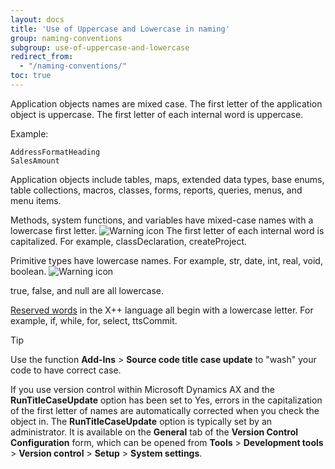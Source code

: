 ```yaml
---
layout: docs
title: 'Use of Uppercase and Lowercase in naming'
group: naming-conventions
subgroup: use-of-uppercase-and-lowercase
redirect_from:
  - "/naming-conventions/"
toc: true
---
```


Application objects names are mixed case. The first letter of the application object is uppercase. 
The first letter of each internal word is uppercase. 

Example:

```
AddressFormatHeading
SalesAmount
```

Application objects include tables, maps, extended data types, base enums, table collections, macros, classes, forms, reports, queries, menus, and menu items.


Methods, system functions, and variables have mixed-case names with a lowercase first letter. ![Warning icon](images/Aa658028.WarningIcon(en-us,AX.60).gif "Warning icon") The first letter of each internal word is capitalized. For example, classDeclaration, createProject.

Primitive types have lowercase names. For example, str, date, int, real, void, boolean. ![Warning icon](images/Aa658028.WarningIcon(en-us,AX.60).gif "Warning icon")

true, false, and null are all lowercase.

[Reserved words](x-keywords.md) in the X++ language all begin with a lowercase letter. For example, if, while, for, select, ttsCommit.


> [!TIP]
> <P>Use the function <STRONG>Add-Ins</STRONG> &gt; <STRONG>Source code title case update</STRONG> to "wash" your code to have correct case.</P>
> <P>If you use version control within Microsoft Dynamics AX and the <STRONG>RunTitleCaseUpdate</STRONG> option has been set to Yes, errors in the capitalization of the first letter of names are automatically corrected when you check the object in. The <STRONG>RunTitleCaseUpdate</STRONG> option is typically set by an administrator. It is available on the <STRONG>General</STRONG> tab of the <STRONG>Version Control Configuration</STRONG> form, which can be opened from <STRONG>Tools</STRONG> &gt; <STRONG>Development tools</STRONG> &gt; <STRONG>Version control</STRONG> &gt; <STRONG>Setup</STRONG> &gt; <STRONG>System settings</STRONG>.</P>
